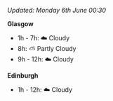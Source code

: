 *Updated: Monday 6th June 00:30*

**Glasgow**

* 1h - 7h: :cloud: Cloudy
* 8h: :partly_sunny: Partly Cloudy
* 9h - 12h: :cloud: Cloudy

**Edinburgh**

* 1h - 12h: :cloud: Cloudy
